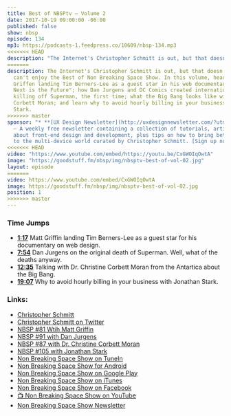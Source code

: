 ```yaml
---
title: Best of NBSPtv — Volume 2
date: 2017-10-19 09:00:00 -06:00
published: false
show: nbsp
episode: 134
mp3: https://podcasts-1.feedpress.co/10609/nbsp-134.mp3
<<<<<<< HEAD
description: "The Internet's Christopher Schmitt is out, but that doesn't mean you can't enjoy the Best of Non Breaking Space Show. In this volume, hear about Matt Griffen landing Tim Berners-Lee as a guest star in his web documentary, "What Comes Next is the Future"; how Dan Jurgens and DC Comics created international news by killing off Superman, the first time; what the Big Bang looks like with Dr. Christine Corbett Moran; and learn why to avoid hourly billing in your business by Jonathan Stark."
=======
description: The Internet's Christopher Schmitt is out, but that doesn't mean you
  can't enjoy the Best of Non Breaking Space Show. In this volume, hear about Matt
  Griffen landing Tim Berners-Lee as a guest star in his web documentary, "What Comes
  Next is the Future"; how Dan Jurgens and DC Comics created international news by
  killing off Superman, the first time; what the Big Bang looks like with Dr. Christine
  Corbett Moran; and learn why to avoid hourly billing in your business by Jonathan
  Stark.
>>>>>>> master
sponsor: "* **[UX Design Newsletter](http://uxdesignnewsletter.com/?utm_source=nbsptv134&utm_medium=podcast&utm_campaign=uxdesignnewsletter)**
  — A weekly free newsletter containing a collection of tutorials, articles, and videos
  about front-end design and development, plus tips on how to bring better engagement
  to the multi-device world curated by Christopher Schmitt. [Sign up now!](http://uxdesignnewsletter.com/?utm_source=nbsptv134&utm_medium=podcast&utm_campaign=uxdesignnewsletter)"
<<<<<<< HEAD
video: "https://www.youtube.com/embed/https://youtu.be/CxGWOIqOwtA"
image: "https://goodstuff.fm/nbsp/img/nbsptv-best-of-vol-02.jpg"
layout: episode
=======
video: https://www.youtube.com/embed/CxGWOIqOwtA
image: https://goodstuff.fm/nbsp/img/nbsptv-best-of-vol-02.jpg
position: 1
>>>>>>> master
---
```


### Time Jumps

* **[1:17](https://goodstuff.fm/nbsp/134#t=1:17)** Matt Griffin landing Tim Berners-Lee as a guest star for his documentary on web design.
* **[7:54](https://goodstuff.fm/nbsp/134#t=7:54)** Dan Jurgens on the original death of Superman. Well, what of the deaths anyway.
* **[12:35](https://goodstuff.fm/nbsp/134#t=12:35)** Talking with Dr. Christine Corbett Moran from the Antartica about the Big Bang.
* **[19:07](https://goodstuff.fm/nbsp/134#t=19:07)** Why to avoid hourly billing in your business with Jonathan Stark.

### Links:

* [Christopher Schmitt](http://Christopher.org)
* [Christopher Schmitt on Twitter](https://twitter.com/teleject)
* [NBSP #81 Wtih Matt Griffin](https://goodstuff.fm/nbsp/81)
* [NBSP #91 with Dan Jurgens](https://goodstuff.fm/nbsp/91)
* [NBSP #87 with Dr. Christine Corbett Moran](https://goodstuff.fm/nbsp/87)
* [NBSP #105 with Jonathan Stark](https://goodstuff.fm/nbsp/105)
* [Non Breaking Space Show on TuneIn](http://tunein.com/radio/Non-Breaking-Space-Show-p885155/)
* [Non Breaking Space Show for Android](http://subscribeonandroid.com/feeds.goodstuff.fm/nbsp)
* [Non Breaking Space Show on Google Play](https://playmusic.app.goo.gl/?ibi=com.google.PlayMusic&isi=691797987&ius=googleplaymusic&link=https://play.google.com/music/m/Iw5ik6iwalo5vmda5rqyrotdney?t%3DNon_Breaking_Space_Show%26pcampaignid%3DMKT-na-all-co-pr-mu-pod-16)
* [Non Breaking Space Show on iTunes](https://itunes.apple.com/ca/podcast/non-breaking-space-show/id507162981?mt=2&ign-mpt=uo%3D4)
* [Non Breaking Space Show on Facebook](https://www.facebook.com/nbsptv)
* [📺 Non Breaking Space Show on YouTube](https://www.youtube.com/channel/UC--mqA75V3CM8hxId0l7e_g?sub_confirmation=1)
* [Non Breaking Space Show Newsletter](http://newsletter.nonbreakingspace.tv/)